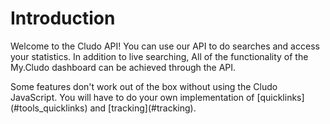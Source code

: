 # Introduction

Welcome to the Cludo API! You can use our API to do searches and access your statistics. In addition to live searching, All of the functionality of the My.Cludo dashboard can be achieved through the API.

<aside class="warning">Some features don't work out of the box without using the Cludo JavaScript. You will have to do your own implementation of [quicklinks](#tools_quicklinks) and [tracking](#tracking).</aside>